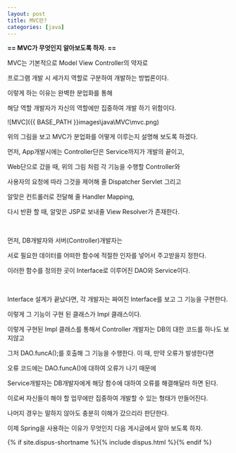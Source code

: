 ```yaml
---
layout: post
title: MVC란?
categories: [java]
---
```


**== MVC가 무엇인지 알아보도록 하자. ==**<br>

MVC는 기본적으로 Model View Controller의 약자로<br>

프로그램 개발 시 세가지 역할로 구분하여 개발하는 방법론이다. <br>

이렇게 하는 이유는 완벽한 분업화를 통해<br>

해당 역할 개발자가 자신의 역할에만 집중하여 개발 하기 위함이다.<br>

![MVC]({{ BASE_PATH }}images\java\MVC\mvc.png)<br>

위의 그림을 보고 MVC가 분업화를 어떻게 이루는지 설명해 보도록 하겠다.<br>

먼저, App개발시에는 Controller단은 Service까지가 개발의 끝이고, <br>

Web단으로 갔을 때, 위의 그림 처럼 각 기능을 수행할 Controller와 <br>

사용자의 요청에 따라 그것을 제어해 줄 Dispatcher Servlet 그리고<br>

알맞은 컨트롤러로 전달해 줄 Handler Mapping,<br>

다시 반환 할 때, 알맞은 JSP로 보내줄 View Resolver가 존재한다. <br>

<br>

먼저, DB개발자와 서버(Controller)개발자는 <br>

서로 필요한 데이터를 어떠한 함수에 적절한 인자를 넣어서 주고받을지 정한다.<br>

이러한 함수를 정의한 곳이 Interface로 이루어진 DAO와 Service이다.<br>

<br>

Interface 설계가 끝났다면, 각 개발자는 짜여진 Interface를 보고 그 기능을 구현한다.<br>

이렇게 그 기능이 구현 된 클래스가 Impl 클래스이다.<br>

이렇게 구현된 Impl 클래스를 통해서 Controller 개발자는 DB의 대한 코드를 하나도 보지않고<br>

그저 DAO.funcA();를 호출해 그 기능을 수행한다. 이 때, 만약 오류가 발생한다면<br>

오류 코드에는 DAO.funcA()에 대하여 오류가 나기 때문에<br>

Service개발자는 DB개발자에게 해당 함수에 대하여 오류를 해결해달라 하면 된다.<br>

이로써 자신들이 해야 할 업무에만 집중하여 개발할 수 있는 형태가 만들어진다.<br>

나머지 경우는 말하지 않아도 충분히 이해가 갔으리라 판단한다.<br>

이제 Spring을 사용하는 이유가 무엇인지 다음 게시글에서 알아 보도록 하자.<br>

{% if site.dispus-shortname %}{% include dispus.html %}{% endif %}